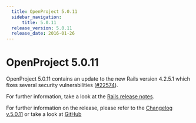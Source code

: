 ```yaml
---
  title: OpenProject 5.0.11
  sidebar_navigation:
      title: 5.0.11
  release_version: 5.0.11
  release_date: 2016-01-26
---
```



# OpenProject 5.0.11

OpenProject 5.0.11 contains an update to the new Rails version 4.2.5.1
which fixes several security vulnerabilities
([\#22574](https://community.openproject.org/work_packages/22574)).

For further information, take a look at the [Rails release
notes](https://weblog.rubyonrails.org/2016/1/25/Rails-5-0-0-beta1-1-4-2-5-1-4-1-14-1-3-2-22-1-and-rails-html-sanitizer-1-0-3-have-been-released/).

For further information on the release, please refer to the [Changelog
v.5.0.11](https://community.openproject.org/versions/798) or take a look
at [GitHub](https://github.com/opf/openproject/tree/v5.0.11)


